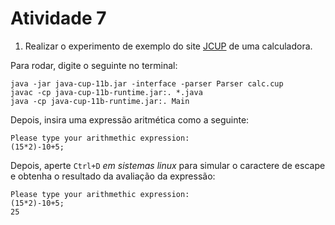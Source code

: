 Atividade 7
======

1. Realizar o experimento de exemplo do site [JCUP](http://www2.cs.tum.edu/projects/cup/examples.php#calc) de uma calculadora.

Para rodar, digite o seguinte no terminal:

```console
java -jar java-cup-11b.jar -interface -parser Parser calc.cup
javac -cp java-cup-11b-runtime.jar:. *.java
java -cp java-cup-11b-runtime.jar:. Main
```

Depois, insira uma expressão aritmética como a seguinte:

```console
Please type your arithmethic expression:
(15*2)-10+5;       
```

Depois, aperte `Ctrl+D` _em sistemas linux_ para simular o caractere de escape e obtenha o resultado da
avaliação da expressão:

```console
Please type your arithmethic expression:
(15*2)-10+5;       
25
```
